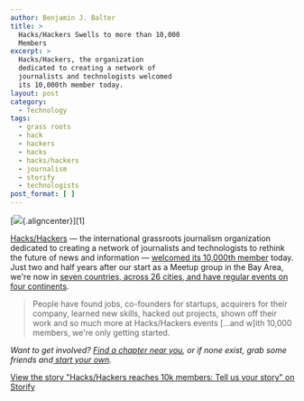 ```yaml
---
author: Benjamin J. Balter
title: >
  Hacks/Hackers Swells to more than 10,000
  Members
excerpt: >
  Hacks/Hackers, the organization
  dedicated to creating a network of
  journalists and technologists welcomed
  its 10,000th member today.
layout: post
category:
  - Technology
tags:
  - grass roots
  - hack
  - hackers
  - hacks
  - hacks/hackers
  - journalism
  - storify
  - technologists
post_format: [ ]
---
```

[![](http://ben.balter.com/wp-content/uploads/2012/04/hacks-hackers-10k.png){.aligncenter}][1]

[Hacks/Hackers][2] — the international grassroots journalism organization dedicated to creating a network of journalists and technologists to rethink the future of news and information — [welcomed its 10,000th member][3] today. Just two and half years after our start as a Meetup group in the Bay Area, we're now in [seven countries, across 26 cities, and have regular events on four continents][4].

> People have found jobs, co-founders for startups, acquirers for their company, learned new skills, hacked out projects, shown off their work and so much more at Hacks/Hackers events [...and w]ith 10,000 members, we're only getting started.



*Want to get involved? [Find a chapter near you][5], or if none exist, grab some friends and[ start your own][6].*

[View the story "Hacks/Hackers reaches 10k members: Tell us your story" on Storify][7]

 [q]: http://ben.balter.com/wp-content/uploads/2012/04/hacks-hackers-10k.png
 [2]: http://hackshackers.com/
 [3]: http://hackshackers.com/blog/2012/04/19/hackshackers-passes-10k-members-worldwide/
 [4]: http://hackshackers.meetup.com/
 [5]: http://hackshackers.com/chapters/
 [6]: http://hackshackers.com/chapters/meetups/
 [7]: http://storify.com/burtherman/hacks-hackers-reaches-10k-members-tell-us-your-sto.html